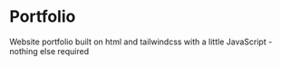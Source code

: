 # Portfolio

Website portfolio built on html and tailwindcss with a little JavaScript - nothing else required
